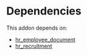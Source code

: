 # Dependencies

This addon depends on:

- [hr_employee_document](https://github.com/bringout/oca-technical)
- [hr_recruitment](https://github.com/bringout/oca-ocb-hr/tree/fd0ec9fb231394028ae822d432cba192b5602deb/odoo-bringout-oca-ocb-hr_recruitment)
